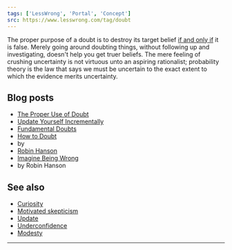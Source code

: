 ```yaml
---
tags: ['LessWrong', 'Portal', 'Concept']
src: https://www.lesswrong.com/tag/doubt
---
```


The proper purpose of a doubt is to destroy its target belief [if and only if](https://www.lesswrong.com/tag/litany-of-tarski) it is false. Merely going around doubting things, without following up and investigating, doesn't help you get truer beliefs. The mere feeling of crushing uncertainty is not virtuous unto an aspiring rationalist; probability theory is the law that says we must be uncertain to the exact extent to which the evidence merits uncertainty.

## Blog posts
- [The Proper Use of Doubt](http://lesswrong.com/lw/ib/the_proper_use_of_doubt/)
- [Update Yourself Incrementally](http://lesswrong.com/lw/ij/update_yourself_incrementally/)
- [Fundamental Doubts](http://lesswrong.com/lw/s4/fundamental_doubts/)
- [How to Doubt](http://www.overcomingbias.com/2011/01/how-to-doubt.html)
-  by 
- [Robin Hanson](https://www.lesswrong.com/tag/robin-hanson)
- [Imagine Being Wrong](http://www.overcomingbias.com/2012/01/imagine-being-wrong.html)
-  by Robin Hanson

## See also
- [Curiosity](https://www.lesswrong.com/tag/curiosity)
- [Motivated skepticism](https://www.lesswrong.com/tag/motivated-skepticism)
- [Update](https://wiki.lesswrong.com/wiki/Update)
- [Underconfidence](https://www.lesswrong.com/tag/underconfidence)
- [Modesty](https://www.lesswrong.com/tag/modesty)

 



---

